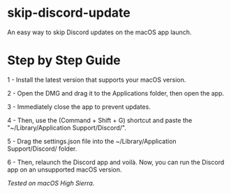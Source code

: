 # skip-discord-update
An easy way to skip Discord updates on the macOS app launch.

# Step by Step Guide

1 - Install the latest version that supports your macOS version.

2 - Open the DMG and drag it to the Applications folder, then open the app.

3 - Immediately close the app to prevent updates.

4 - Then, use the (Command + Shift + G) shortcut and paste the "~/Library/Application Support/Discord/".

5 - Drag the settings.json file into the ~/Library/Application Support/Discord/ folder.

6 - Then, relaunch the Discord app and voilà. Now, you can run the Discord app on an unsupported macOS version.

*Tested on macOS High Sierra.*
